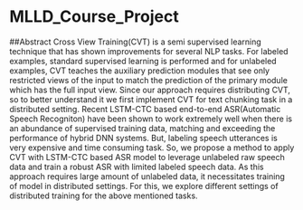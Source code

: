 # MLLD_Course_Project
##Abstract
Cross View Training(CVT) is a semi supervised learning technique that has shown improvements for several NLP tasks. For labeled examples, standard supervised learning is performed and for unlabeled examples, CVT teaches the auxiliary prediction modules that see only restricted views of the input to match the prediction of the primary module which has the full input view. Since our approach requires distributing CVT, so to better understand it we first implement CVT for text chunking task in a distributed setting. Recent LSTM-CTC  based end-to-end ASR(Automatic Speech Recogniton) have  been shown to work extremely well when there is an abundance of supervised training data, matching and exceeding the performance of hybrid DNN systems. But, labeling speech utterances is very expensive and time consuming task. So, we propose a method to apply CVT with LSTM-CTC based ASR model to leverage unlabeled raw speech data and train a robust ASR with limited labeled speech data. As this approach requires large amount of unlabeled data, it necessitates training of model in  distributed settings. For this, we explore different settings of distributed training for the above mentioned tasks.
